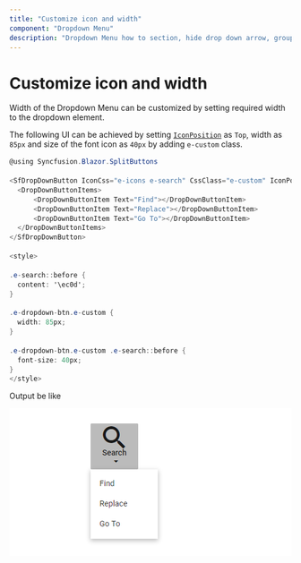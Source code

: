 ```yaml
---
title: "Customize icon and width"
component: "Dropdown Menu"
description: "Dropdown Menu how to section, hide drop down arrow, group popup items using list view component, dialog open on popup item click."
---
```


# Customize icon and width

Width of the Dropdown Menu can be customized by setting required width to the dropdown element.

The following UI can be achieved by setting [`IconPosition`](https://help.syncfusion.com/cr/blazor/Syncfusion.Blazor~Syncfusion.Blazor.SplitButtons.SfDropDownButton~IconPosition.html) as `Top`, width as `85px` and size of the font icon as `40px` by adding `e-custom` class.

```csharp
@using Syncfusion.Blazor.SplitButtons

<SfDropDownButton IconCss="e-icons e-search" CssClass="e-custom" IconPosition ="SplitButtonIconPosition.Top" Content="Search">
  <DropDownButtonItems>
      <DropDownButtonItem Text="Find"></DropDownButtonItem>
      <DropDownButtonItem Text="Replace"></DropDownButtonItem>
      <DropDownButtonItem Text="Go To"></DropDownButtonItem>
  </DropDownButtonItems>
</SfDropDownButton>

<style>

.e-search::before {
  content: '\ec0d';
}

.e-dropdown-btn.e-custom {
  width: 85px;
}

.e-dropdown-btn.e-custom .e-search::before {
  font-size: 40px;
}
</style>
```

Output be like

![Button Sample](./../images/ddb-custom.png)